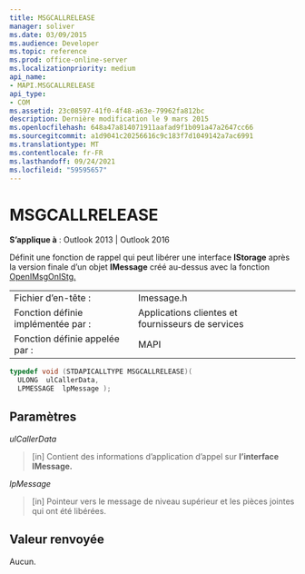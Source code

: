 ```yaml
---
title: MSGCALLRELEASE
manager: soliver
ms.date: 03/09/2015
ms.audience: Developer
ms.topic: reference
ms.prod: office-online-server
ms.localizationpriority: medium
api_name:
- MAPI.MSGCALLRELEASE
api_type:
- COM
ms.assetid: 23c08597-41f0-4f48-a63e-79962fa812bc
description: Dernière modification le 9 mars 2015
ms.openlocfilehash: 648a47a814071911aafad9f1b091a47a2647cc66
ms.sourcegitcommit: a1d9041c20256616c9c183f7d1049142a7ac6991
ms.translationtype: MT
ms.contentlocale: fr-FR
ms.lasthandoff: 09/24/2021
ms.locfileid: "59595657"
---
```

# <a name="msgcallrelease"></a>MSGCALLRELEASE

  
  
**S’applique à** : Outlook 2013 | Outlook 2016 
  
Définit une fonction de rappel qui peut libérer une interface **IStorage** après la version finale d’un objet **IMessage** créé au-dessus avec la fonction [OpenIMsgOnIStg.](openimsgonistg.md) 
  
|||
|:-----|:-----|
|Fichier d’en-tête :  <br/> |Imessage.h  <br/> |
|Fonction définie implémentée par :  <br/> |Applications clientes et fournisseurs de services  <br/> |
|Fonction définie appelée par :  <br/> |MAPI  <br/> |
   
```cpp
typedef void (STDAPICALLTYPE MSGCALLRELEASE)(
  ULONG  ulCallerData,
  LPMESSAGE  lpMessage );
```

## <a name="parameters"></a>Paramètres

 _ulCallerData_
  
> [in] Contient des informations d’application d’appel sur **l’interface IMessage.** 
    
 _lpMessage_
  
> [in] Pointeur vers le message de niveau supérieur et les pièces jointes qui ont été libérées.
    
## <a name="return-value"></a>Valeur renvoyée

Aucun.
  

